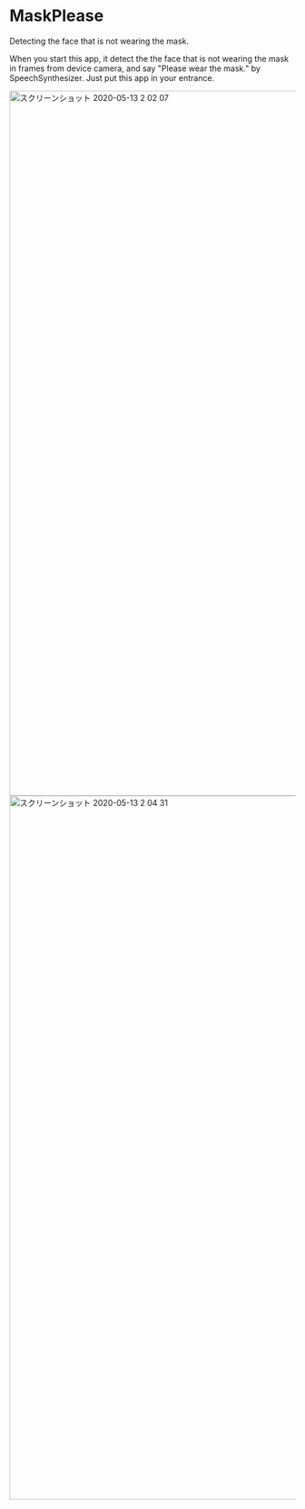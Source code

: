 # MaskPlease
Detecting the face that is not wearing the mask.

When you start this app, it detect the the face that is not wearing the mask in frames from device camera, and say "Please wear the mask." by SpeechSynthesizer.
Just put this app in your entrance.

<img width="1240" alt="スクリーンショット 2020-05-13 2 02 07" src="https://user-images.githubusercontent.com/23278992/87881128-266bdc80-ca32-11ea-9da7-c1931d1479df.png">
<img width="1238" alt="スクリーンショット 2020-05-13 2 04 31" src="https://user-images.githubusercontent.com/23278992/87881138-2b309080-ca32-11ea-92ca-5647d0892433.png">
